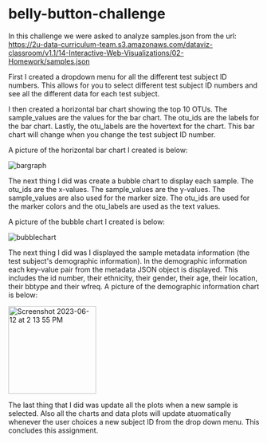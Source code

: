 # belly-button-challenge

In this challenge we were asked to analyze samples.json from the url: https://2u-data-curriculum-team.s3.amazonaws.com/dataviz-classroom/v1.1/14-Interactive-Web-Visualizations/02-Homework/samples.json

First I created a dropdown menu for all the different test subject ID numbers. This allows for you to select different test subject ID numbers and see all the different data for each test subject. 

I then created a horizontal bar chart showing the top 10 OTUs. The sample_values are the values for the bar chart. The otu_ids are the labels for the bar chart. Lastly, the otu_labels are the hovertext for the chart. This bar chart will change when you change the test subject ID number.

A picture of the horizontal bar chart I created is below: 

  ![bargraph](https://github.com/jgillas/belly-button-challenge/assets/125215083/3256835f-fa28-406c-a236-a72663a36723)

The next thing I did was create a bubble chart to display each sample. The otu_ids are the x-values. The sample_values are the y-values. The sample_values are also used for the marker size. The otu_ids are used for the marker colors and the otu_labels are used as the text values. 

A picture of the bubble chart I created is below: 

  ![bubblechart](https://github.com/jgillas/belly-button-challenge/assets/125215083/15660236-dff6-446c-b4c4-db1a0c5326f8)

The next thing I did was I displayed the sample metadata information (the test subject's demographic information). In the demographic information each key-value pair from the metadata JSON object is displayed. This includes the id number, their ethnicity, their gender, their age, their location, their bbtype and their wfreq. A picture of the demographic information chart is below: 

  <img width="176" alt="Screenshot 2023-06-12 at 2 13 55 PM" src="https://github.com/jgillas/belly-button-challenge/assets/125215083/226acf18-0ed6-40a7-bba9-65043c956743">

The last thing that I did was update all the plots when a new sample is selected. Also all the charts and data plots will update atuomatically whenever the user choices a new subject ID from the drop down menu. This concludes this assignment. 
